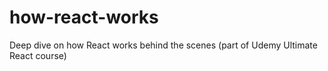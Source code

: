 # how-react-works
Deep dive on how React works behind the scenes (part of Udemy Ultimate React course)
